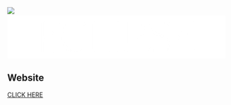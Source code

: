   <img src="https://github.com/shadynasrat/ECLIPSE/blob/main/images/LOGO-B-p-800.png.png">
  <img src="https://github.com/shadynasrat/ECLIPSE/blob/main/images/LOGO-white-p-500.png">


## Website
[CLICK HERE](https://shadynasrat.github.io/ECLIPSE/)

